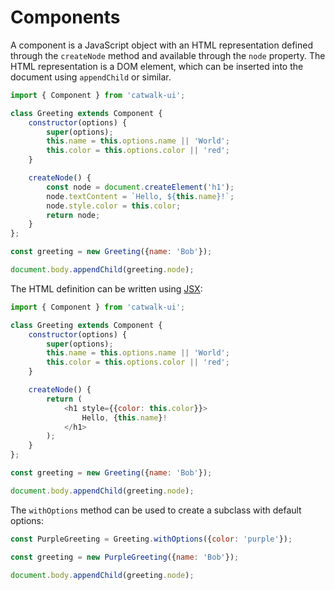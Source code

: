 # Components

A component is a JavaScript object with an HTML representation defined through the `createNode` method and available through the `node` property. The HTML representation is a DOM element, which can be inserted into the document using `appendChild` or similar.

```javascript
import { Component } from 'catwalk-ui';

class Greeting extends Component {
    constructor(options) {
        super(options);
        this.name = this.options.name || 'World';
        this.color = this.options.color || 'red';
    }

    createNode() {
        const node = document.createElement('h1');
        node.textContent = `Hello, ${this.name}!`;
        node.style.color = this.color;
        return node;
    }
};

const greeting = new Greeting({name: 'Bob'});

document.body.appendChild(greeting.node);
```

The HTML definition can be written using [JSX](https://react.dev/learn/writing-markup-with-jsx):

```javascript
import { Component } from 'catwalk-ui';

class Greeting extends Component {
    constructor(options) {
        super(options);
        this.name = this.options.name || 'World';
        this.color = this.options.color || 'red';
    }

    createNode() {
        return (
            <h1 style={{color: this.color}}>
                Hello, {this.name}!
            </h1>
        );
    }
};

const greeting = new Greeting({name: 'Bob'});

document.body.appendChild(greeting.node);
```

The `withOptions` method can be used to create a subclass with default options:

```javascript
const PurpleGreeting = Greeting.withOptions({color: 'purple'});

const greeting = new PurpleGreeting({name: 'Bob'});

document.body.appendChild(greeting.node);
```
